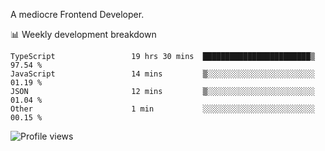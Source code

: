 A mediocre Frontend Developer.

📊 Weekly development breakdown
<!--START_SECTION:waka-->

```text
TypeScript                 19 hrs 30 mins  ████████████████████████▒   97.54 %
JavaScript                 14 mins         ▒░░░░░░░░░░░░░░░░░░░░░░░░   01.19 %
JSON                       12 mins         ▒░░░░░░░░░░░░░░░░░░░░░░░░   01.04 %
Other                      1 min           ░░░░░░░░░░░░░░░░░░░░░░░░░   00.15 %
```

<!--END_SECTION:waka-->

<img src="https://gpvc.arturio.dev/iqbalfasri" alt="Profile views"/>
